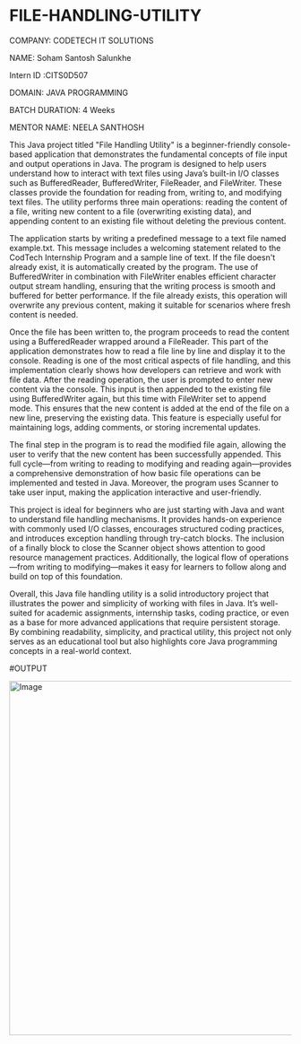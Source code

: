 # FILE-HANDLING-UTILITY

COMPANY: CODETECH IT SOLUTIONS

NAME: Soham Santosh Salunkhe

Intern ID :CITS0D507

DOMAIN: JAVA PROGRAMMING

BATCH DURATION: 4 Weeks

MENTOR NAME: NEELA SANTHOSH

This Java project titled "File Handling Utility" is a beginner-friendly console-based application that demonstrates the fundamental concepts of file input and output operations in Java. The program is designed to help users understand how to interact with text files using Java’s built-in I/O classes such as BufferedReader, BufferedWriter, FileReader, and FileWriter. These classes provide the foundation for reading from, writing to, and modifying text files. The utility performs three main operations: reading the content of a file, writing new content to a file (overwriting existing data), and appending content to an existing file without deleting the previous content.

The application starts by writing a predefined message to a text file named example.txt. This message includes a welcoming statement related to the CodTech Internship Program and a sample line of text. If the file doesn't already exist, it is automatically created by the program. The use of BufferedWriter in combination with FileWriter enables efficient character output stream handling, ensuring that the writing process is smooth and buffered for better performance. If the file already exists, this operation will overwrite any previous content, making it suitable for scenarios where fresh content is needed.

Once the file has been written to, the program proceeds to read the content using a BufferedReader wrapped around a FileReader. This part of the application demonstrates how to read a file line by line and display it to the console. Reading is one of the most critical aspects of file handling, and this implementation clearly shows how developers can retrieve and work with file data. After the reading operation, the user is prompted to enter new content via the console. This input is then appended to the existing file using BufferedWriter again, but this time with FileWriter set to append mode. This ensures that the new content is added at the end of the file on a new line, preserving the existing data. This feature is especially useful for maintaining logs, adding comments, or storing incremental updates.

The final step in the program is to read the modified file again, allowing the user to verify that the new content has been successfully appended. This full cycle—from writing to reading to modifying and reading again—provides a comprehensive demonstration of how basic file operations can be implemented and tested in Java. Moreover, the program uses Scanner to take user input, making the application interactive and user-friendly.

This project is ideal for beginners who are just starting with Java and want to understand file handling mechanisms. It provides hands-on experience with commonly used I/O classes, encourages structured coding practices, and introduces exception handling through try-catch blocks. The inclusion of a finally block to close the Scanner object shows attention to good resource management practices. Additionally, the logical flow of operations—from writing to modifying—makes it easy for learners to follow along and build on top of this foundation.

Overall, this Java file handling utility is a solid introductory project that illustrates the power and simplicity of working with files in Java. It’s well-suited for academic assignments, internship tasks, coding practice, or even as a base for more advanced applications that require persistent storage. By combining readability, simplicity, and practical utility, this project not only serves as an educational tool but also highlights core Java programming concepts in a real-world context.

#OUTPUT

<img width="1918" height="632" alt="Image" src="https://github.com/user-attachments/assets/584dc990-81fc-4fb6-a1f6-0ea95cbe22f9" />



